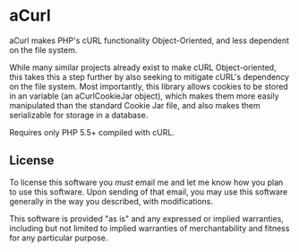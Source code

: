 aCurl
=====

aCurl makes PHP's cURL functionality Object-Oriented, and less dependent on the file system. 

While many similar projects already exist to make cURL Object-oriented, this takes this a step further by also seeking 
to mitigate cURL's dependency on the file system.  Most importantly, this library allows cookies to be stored in an 
variable (an aCurlCookieJar object), which makes them more easily manipulated than the standard Cookie Jar file,
and also makes them serializable for storage in a database. 

Requires only PHP 5.5+ compiled with cURL.

## License

To license this software you *must* email me and let me know how you plan to use this software.  Upon sending of that 
email, you may use this software generally in the way you described, with modifications.  

This software is provided "as is" and any expressed or implied warranties, including but not limited to implied 
warranties of merchantability and fitness for any particular purpose. 

